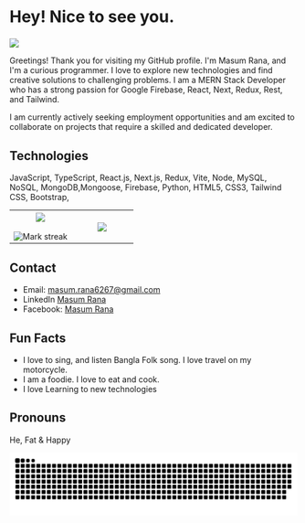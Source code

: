 ﻿# Hey! Nice to see you.

  <img align="center" src="https://media.giphy.com/media/M9gbBd9nbDrOTu1Mqx/giphy.gif" width="100"/>
  <p align="center">
    

<!-- writing text  -->
<!--   <a href="https://github.com/DenverCoder1/readme-typing-svg"><img src="https://readme-typing-svg.herokuapp.com?font=Time+New+Roman&color=cyan&size=25&center=true&vCenter=true&width=600&height=100&lines=Assalamu+O+Alaikum+Warahmatullah..&hearts;++;Self-taught+Front-End+Developer,;Computer+Science+Student,;CTF+Newbie,;Active+Learner/Researcher,;Love+to+learn+new+stuffs..<3"></a>
</p> -->
 
Greetings! Thank you for visiting my GitHub profile. I'm Masum Rana, and I'm a curious programmer. I love to explore new technologies and find creative solutions to challenging problems. I am a MERN Stack Developer who has a strong passion for Google Firebase, React, Next, Redux, Rest, and Tailwind.

I am currently actively seeking employment opportunities and am excited to collaborate on projects that require a skilled and dedicated developer.

## Technologies

JavaScript, TypeScript, React.js, Next.js, Redux, Vite, Node, MySQL, NoSQL, MongoDB,Mongoose, Firebase, Python, HTML5, CSS3, Tailwind CSS, Bootstrap,

<!--- stats & Trophy (start) -->
<p align="center">
  <!--- stats (start) -->
<table align="center">
<tr border="none">
<td width="50%" align="center">
  
  <img  align="center"  src="https://github-readme-stats.vercel.app/api?username=1010nishant&theme=dark&show_icons=true&count_private=true" />
  <br></br>
  <img  title="🔥 Get streak stats for your profile at git.io/streak-stats" alt="Mark streak" src="https://github-readme-streak-stats.herokuapp.com/?user=1010nishant&theme=dark&hide_border=false" /> 
</td>

<td width="50%" align="center">

  <img  align="center"  src="https://github-readme-stats.anuraghazra1.vercel.app/api/top-langs/?username=1010nishant&theme=dark&hide_border=false&no-bg=true&no-frame=true&langs_count=10"/>
  
  </td>
</tr>
</table>

## Contact

- Email: <masum.rana6267@gmail.com>
- LinkedIn [Masum Rana](https://www.linkedin.com/in/masum-rana-06a590263/)
- Facebook: [Masum Rana](https://www.facebook.com/mdmasumrana.studnt/)

## Fun Facts

- I love to sing, and listen Bangla Folk song.
I love travel on my motorcycle.
- I am a foodie. I love to eat and cook.
- I love Learning to new technologies

## Pronouns

He, Fat & Happy

<!--- snake -->
<div align="center">
  <img  src="https://github.com/1999AZZAR/1999AZZAR/blob/main/resources/img/grid-snake.svg"
       alt="snake" /></a>
</div>
